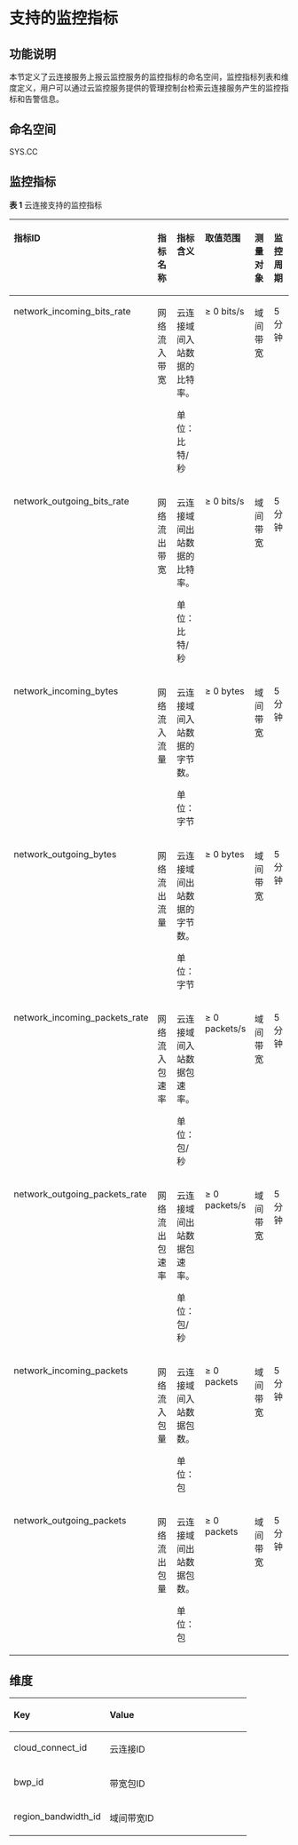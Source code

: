# 支持的监控指标<a name="cc_03_0802"></a>

## 功能说明<a name="section59820001153251"></a>

本节定义了云连接服务上报云监控服务的监控指标的命名空间，监控指标列表和维度定义，用户可以通过云监控服务提供的管理控制台检索云连接服务产生的监控指标和告警信息。

## 命名空间<a name="section172651386227"></a>

SYS.CC

## 监控指标<a name="section18266133811225"></a>

**表 1**  云连接支持的监控指标

<a name="table102675383222"></a>
<table><thead align="left"><tr id="row726893842214"><th class="cellrowborder" valign="top" width="16.470000000000002%" id="mcps1.2.7.1.1"><p id="p20269183892219"><a name="p20269183892219"></a><a name="p20269183892219"></a>指标ID</p>
</th>
<th class="cellrowborder" valign="top" width="15.909999999999998%" id="mcps1.2.7.1.2"><p id="p16270153816220"><a name="p16270153816220"></a><a name="p16270153816220"></a>指标名称</p>
</th>
<th class="cellrowborder" valign="top" width="20.580000000000002%" id="mcps1.2.7.1.3"><p id="p527115383221"><a name="p527115383221"></a><a name="p527115383221"></a>指标含义</p>
</th>
<th class="cellrowborder" valign="top" width="15.17%" id="mcps1.2.7.1.4"><p id="p202711238192210"><a name="p202711238192210"></a><a name="p202711238192210"></a>取值范围</p>
</th>
<th class="cellrowborder" valign="top" width="15.61%" id="mcps1.2.7.1.5"><p id="p52723385226"><a name="p52723385226"></a><a name="p52723385226"></a>测量对象</p>
</th>
<th class="cellrowborder" valign="top" width="16.259999999999998%" id="mcps1.2.7.1.6"><p id="p164841036124919"><a name="p164841036124919"></a><a name="p164841036124919"></a>监控周期</p>
</th>
</tr>
</thead>
<tbody><tr id="row2272193812219"><td class="cellrowborder" valign="top" width="16.470000000000002%" headers="mcps1.2.7.1.1 "><p id="p149641356171117"><a name="p149641356171117"></a><a name="p149641356171117"></a>network_incoming_bits_rate</p>
</td>
<td class="cellrowborder" valign="top" width="15.909999999999998%" headers="mcps1.2.7.1.2 "><p id="p59647568111"><a name="p59647568111"></a><a name="p59647568111"></a>网络流入带宽</p>
</td>
<td class="cellrowborder" valign="top" width="20.580000000000002%" headers="mcps1.2.7.1.3 "><p id="p14964956111116"><a name="p14964956111116"></a><a name="p14964956111116"></a>云连接域间入站数据的比特率。</p>
<p id="p7369230172013"><a name="p7369230172013"></a><a name="p7369230172013"></a>单位：比特/秒</p>
</td>
<td class="cellrowborder" valign="top" width="15.17%" headers="mcps1.2.7.1.4 "><p id="p896412563116"><a name="p896412563116"></a><a name="p896412563116"></a>≥ 0 bits/s</p>
</td>
<td class="cellrowborder" valign="top" width="15.61%" headers="mcps1.2.7.1.5 "><p id="p1844122113336"><a name="p1844122113336"></a><a name="p1844122113336"></a>域间带宽</p>
</td>
<td class="cellrowborder" valign="top" width="16.259999999999998%" headers="mcps1.2.7.1.6 "><p id="p5164114823020"><a name="p5164114823020"></a><a name="p5164114823020"></a>5分钟</p>
</td>
</tr>
<tr id="row17278154302319"><td class="cellrowborder" valign="top" width="16.470000000000002%" headers="mcps1.2.7.1.1 "><p id="p3279134372312"><a name="p3279134372312"></a><a name="p3279134372312"></a>network_outgoing_bits_rate</p>
</td>
<td class="cellrowborder" valign="top" width="15.909999999999998%" headers="mcps1.2.7.1.2 "><p id="p1627911438239"><a name="p1627911438239"></a><a name="p1627911438239"></a>网络流出带宽</p>
</td>
<td class="cellrowborder" valign="top" width="20.580000000000002%" headers="mcps1.2.7.1.3 "><p id="p1727994317233"><a name="p1727994317233"></a><a name="p1727994317233"></a>云连接域间出站数据的比特率。</p>
<p id="p16503175122512"><a name="p16503175122512"></a><a name="p16503175122512"></a>单位：比特/秒</p>
</td>
<td class="cellrowborder" valign="top" width="15.17%" headers="mcps1.2.7.1.4 "><p id="p92791843202312"><a name="p92791843202312"></a><a name="p92791843202312"></a>≥ 0 bits/s</p>
</td>
<td class="cellrowborder" valign="top" width="15.61%" headers="mcps1.2.7.1.5 "><p id="p3437104616340"><a name="p3437104616340"></a><a name="p3437104616340"></a>域间带宽</p>
</td>
<td class="cellrowborder" valign="top" width="16.259999999999998%" headers="mcps1.2.7.1.6 "><p id="p13653111218439"><a name="p13653111218439"></a><a name="p13653111218439"></a>5分钟</p>
</td>
</tr>
<tr id="row14266948132317"><td class="cellrowborder" valign="top" width="16.470000000000002%" headers="mcps1.2.7.1.1 "><p id="p526611484238"><a name="p526611484238"></a><a name="p526611484238"></a>network_incoming_bytes</p>
</td>
<td class="cellrowborder" valign="top" width="15.909999999999998%" headers="mcps1.2.7.1.2 "><p id="p1326604842311"><a name="p1326604842311"></a><a name="p1326604842311"></a>网络流入流量</p>
</td>
<td class="cellrowborder" valign="top" width="20.580000000000002%" headers="mcps1.2.7.1.3 "><p id="p126614486233"><a name="p126614486233"></a><a name="p126614486233"></a>云连接域间入站数据的字节数。</p>
<p id="p194703497285"><a name="p194703497285"></a><a name="p194703497285"></a>单位：字节</p>
</td>
<td class="cellrowborder" valign="top" width="15.17%" headers="mcps1.2.7.1.4 "><p id="p8992201713112"><a name="p8992201713112"></a><a name="p8992201713112"></a>≥ 0 bytes</p>
</td>
<td class="cellrowborder" valign="top" width="15.61%" headers="mcps1.2.7.1.5 "><p id="p887014623415"><a name="p887014623415"></a><a name="p887014623415"></a>域间带宽</p>
</td>
<td class="cellrowborder" valign="top" width="16.259999999999998%" headers="mcps1.2.7.1.6 "><p id="p745711511431"><a name="p745711511431"></a><a name="p745711511431"></a>5分钟</p>
</td>
</tr>
<tr id="row10154115014230"><td class="cellrowborder" valign="top" width="16.470000000000002%" headers="mcps1.2.7.1.1 "><p id="p0154115019237"><a name="p0154115019237"></a><a name="p0154115019237"></a>network_outgoing_bytes</p>
</td>
<td class="cellrowborder" valign="top" width="15.909999999999998%" headers="mcps1.2.7.1.2 "><p id="p111546505238"><a name="p111546505238"></a><a name="p111546505238"></a>网络流出流量</p>
</td>
<td class="cellrowborder" valign="top" width="20.580000000000002%" headers="mcps1.2.7.1.3 "><p id="p615416503238"><a name="p615416503238"></a><a name="p615416503238"></a>云连接域间出站数据的字节数。</p>
<p id="p141319115295"><a name="p141319115295"></a><a name="p141319115295"></a>单位：字节</p>
</td>
<td class="cellrowborder" valign="top" width="15.17%" headers="mcps1.2.7.1.4 "><p id="p19921717143115"><a name="p19921717143115"></a><a name="p19921717143115"></a>≥ 0 bytes</p>
</td>
<td class="cellrowborder" valign="top" width="15.61%" headers="mcps1.2.7.1.5 "><p id="p5343847113413"><a name="p5343847113413"></a><a name="p5343847113413"></a>域间带宽</p>
</td>
<td class="cellrowborder" valign="top" width="16.259999999999998%" headers="mcps1.2.7.1.6 "><p id="p8457151554315"><a name="p8457151554315"></a><a name="p8457151554315"></a>5分钟</p>
</td>
</tr>
<tr id="row19633114582310"><td class="cellrowborder" valign="top" width="16.470000000000002%" headers="mcps1.2.7.1.1 "><p id="p12633204517231"><a name="p12633204517231"></a><a name="p12633204517231"></a>network_incoming_packets_rate</p>
</td>
<td class="cellrowborder" valign="top" width="15.909999999999998%" headers="mcps1.2.7.1.2 "><p id="p16633445102317"><a name="p16633445102317"></a><a name="p16633445102317"></a>网络流入包速率</p>
</td>
<td class="cellrowborder" valign="top" width="20.580000000000002%" headers="mcps1.2.7.1.3 "><p id="p1663314454236"><a name="p1663314454236"></a><a name="p1663314454236"></a>云连接域间入站数据包速率。</p>
<p id="p183301413132918"><a name="p183301413132918"></a><a name="p183301413132918"></a>单位：包/秒</p>
</td>
<td class="cellrowborder" valign="top" width="15.17%" headers="mcps1.2.7.1.4 "><p id="p63442217321"><a name="p63442217321"></a><a name="p63442217321"></a>≥ 0 packets/s</p>
</td>
<td class="cellrowborder" valign="top" width="15.61%" headers="mcps1.2.7.1.5 "><p id="p66031952103414"><a name="p66031952103414"></a><a name="p66031952103414"></a>域间带宽</p>
</td>
<td class="cellrowborder" valign="top" width="16.259999999999998%" headers="mcps1.2.7.1.6 "><p id="p4613111714314"><a name="p4613111714314"></a><a name="p4613111714314"></a>5分钟</p>
</td>
</tr>
<tr id="row7465185019256"><td class="cellrowborder" valign="top" width="16.470000000000002%" headers="mcps1.2.7.1.1 "><p id="p446510505253"><a name="p446510505253"></a><a name="p446510505253"></a>network_outgoing_packets_rate</p>
</td>
<td class="cellrowborder" valign="top" width="15.909999999999998%" headers="mcps1.2.7.1.2 "><p id="p74651350152511"><a name="p74651350152511"></a><a name="p74651350152511"></a>网络流出包速率</p>
</td>
<td class="cellrowborder" valign="top" width="20.580000000000002%" headers="mcps1.2.7.1.3 "><p id="p646519509256"><a name="p646519509256"></a><a name="p646519509256"></a>云连接域间出站数据包速率。</p>
<p id="p1071114617294"><a name="p1071114617294"></a><a name="p1071114617294"></a>单位：包/秒</p>
</td>
<td class="cellrowborder" valign="top" width="15.17%" headers="mcps1.2.7.1.4 "><p id="p1481803813211"><a name="p1481803813211"></a><a name="p1481803813211"></a>≥ 0 packets/s</p>
</td>
<td class="cellrowborder" valign="top" width="15.61%" headers="mcps1.2.7.1.5 "><p id="p17603155214344"><a name="p17603155214344"></a><a name="p17603155214344"></a>域间带宽</p>
</td>
<td class="cellrowborder" valign="top" width="16.259999999999998%" headers="mcps1.2.7.1.6 "><p id="p261311717436"><a name="p261311717436"></a><a name="p261311717436"></a>5分钟</p>
</td>
</tr>
<tr id="row18209248263"><td class="cellrowborder" valign="top" width="16.470000000000002%" headers="mcps1.2.7.1.1 "><p id="p9820112418264"><a name="p9820112418264"></a><a name="p9820112418264"></a>network_incoming_packets</p>
</td>
<td class="cellrowborder" valign="top" width="15.909999999999998%" headers="mcps1.2.7.1.2 "><p id="p18820724152616"><a name="p18820724152616"></a><a name="p18820724152616"></a>网络流入包量</p>
</td>
<td class="cellrowborder" valign="top" width="20.580000000000002%" headers="mcps1.2.7.1.3 "><p id="p482042411263"><a name="p482042411263"></a><a name="p482042411263"></a>云连接域间入站数据包数。</p>
<p id="p12270105113018"><a name="p12270105113018"></a><a name="p12270105113018"></a>单位：包</p>
</td>
<td class="cellrowborder" valign="top" width="15.17%" headers="mcps1.2.7.1.4 "><p id="p1395184423216"><a name="p1395184423216"></a><a name="p1395184423216"></a>≥ 0 packets</p>
</td>
<td class="cellrowborder" valign="top" width="15.61%" headers="mcps1.2.7.1.5 "><p id="p106035521348"><a name="p106035521348"></a><a name="p106035521348"></a>域间带宽</p>
</td>
<td class="cellrowborder" valign="top" width="16.259999999999998%" headers="mcps1.2.7.1.6 "><p id="p18613121713432"><a name="p18613121713432"></a><a name="p18613121713432"></a>5分钟</p>
</td>
</tr>
<tr id="row260572115267"><td class="cellrowborder" valign="top" width="16.470000000000002%" headers="mcps1.2.7.1.1 "><p id="p160517211262"><a name="p160517211262"></a><a name="p160517211262"></a>network_outgoing_packets</p>
</td>
<td class="cellrowborder" valign="top" width="15.909999999999998%" headers="mcps1.2.7.1.2 "><p id="p7605132112616"><a name="p7605132112616"></a><a name="p7605132112616"></a>网络流出包量</p>
</td>
<td class="cellrowborder" valign="top" width="20.580000000000002%" headers="mcps1.2.7.1.3 "><p id="p17605192113261"><a name="p17605192113261"></a><a name="p17605192113261"></a>云连接域间出站数据包数。</p>
<p id="p292741016302"><a name="p292741016302"></a><a name="p292741016302"></a>单位：包</p>
</td>
<td class="cellrowborder" valign="top" width="15.17%" headers="mcps1.2.7.1.4 "><p id="p295115448325"><a name="p295115448325"></a><a name="p295115448325"></a>≥ 0 packets</p>
</td>
<td class="cellrowborder" valign="top" width="15.61%" headers="mcps1.2.7.1.5 "><p id="p460355218341"><a name="p460355218341"></a><a name="p460355218341"></a>域间带宽</p>
</td>
<td class="cellrowborder" valign="top" width="16.259999999999998%" headers="mcps1.2.7.1.6 "><p id="p1661351710438"><a name="p1661351710438"></a><a name="p1661351710438"></a>5分钟</p>
</td>
</tr>
</tbody>
</table>

## 维度<a name="section102905383226"></a>

<a name="table13291038182217"></a>
<table><thead align="left"><tr id="row13292153862219"><th class="cellrowborder" valign="top" width="40.400000000000006%" id="mcps1.1.3.1.1"><p id="p17292638192211"><a name="p17292638192211"></a><a name="p17292638192211"></a>Key</p>
</th>
<th class="cellrowborder" valign="top" width="59.599999999999994%" id="mcps1.1.3.1.2"><p id="p92938385226"><a name="p92938385226"></a><a name="p92938385226"></a>Value</p>
</th>
</tr>
</thead>
<tbody><tr id="row390441517148"><td class="cellrowborder" valign="top" width="40.400000000000006%" headers="mcps1.1.3.1.1 "><p id="p17904101515148"><a name="p17904101515148"></a><a name="p17904101515148"></a>cloud_connect_id</p>
</td>
<td class="cellrowborder" valign="top" width="59.599999999999994%" headers="mcps1.1.3.1.2 "><p id="p19041154148"><a name="p19041154148"></a><a name="p19041154148"></a>云连接ID</p>
</td>
</tr>
<tr id="row16603122061413"><td class="cellrowborder" valign="top" width="40.400000000000006%" headers="mcps1.1.3.1.1 "><p id="p8604420161411"><a name="p8604420161411"></a><a name="p8604420161411"></a>bwp_id</p>
</td>
<td class="cellrowborder" valign="top" width="59.599999999999994%" headers="mcps1.1.3.1.2 "><p id="p1660472041414"><a name="p1660472041414"></a><a name="p1660472041414"></a>带宽包ID</p>
</td>
</tr>
<tr id="row1429373812228"><td class="cellrowborder" valign="top" width="40.400000000000006%" headers="mcps1.1.3.1.1 "><p id="p11777171991217"><a name="p11777171991217"></a><a name="p11777171991217"></a>region_bandwidth_id</p>
</td>
<td class="cellrowborder" valign="top" width="59.599999999999994%" headers="mcps1.1.3.1.2 "><p id="p11777101931217"><a name="p11777101931217"></a><a name="p11777101931217"></a>域间带宽ID</p>
</td>
</tr>
</tbody>
</table>

